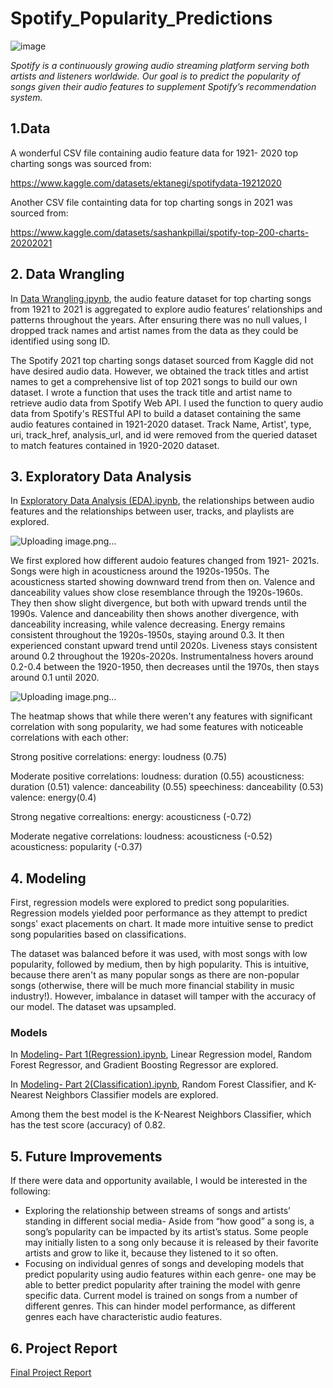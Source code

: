 # Spotify_Popularity_Predictions
![image](https://github.com/yosep2m430/Predicting-Song-Popularity-Using-Audio-Features/assets/102874665/f009e0de-4040-4d6f-873d-15e15799c8e0)

*Spotify is a continuously growing audio streaming platform serving both artists and listeners worldwide. Our goal is to predict the popularity of songs given their audio features to supplement Spotify’s recommendation system.*

## 1.Data

A wonderful CSV file containing audio feature data for 1921- 2020 top charting songs was sourced from:

https://www.kaggle.com/datasets/ektanegi/spotifydata-19212020

Another CSV file containting data for top charting songs in 2021 was sourced from:

https://www.kaggle.com/datasets/sashankpillai/spotify-top-200-charts-20202021


## 2. Data Wrangling

In  [Data Wrangling.ipynb](https://github.com/yosep2m430/Predicting-Song-Popularity-Using-Audio-Features-Capstone-2-/blob/main/Data%20Wrangling.ipynb), the audio feature dataset for top charting songs from 1921 to 2021 is aggregated to explore audio features’ relationships and patterns throughout the years. After ensuring there was no null values, I dropped track names and artist names from the data as they could be identified using song ID. 

The Spotify 2021 top charting songs dataset sourced from Kaggle did not have desired audio data. However, we obtained the track titles and artist names to get a comprehensive list of top 2021 songs to build our own dataset. I wrote a function that uses the track title and artist name to retrieve audio data from Spotify Web API.
I used the function to query audio data from Spotify's RESTful API to build a dataset containing the same audio features contained in 1921-2020 dataset. Track Name, Artist', type, uri, track_href, analysis_url, and id were removed from the queried dataset to match features contained in 1920-2020 dataset.

## 3. Exploratory Data Analysis

In [Exploratory Data Analysis (EDA).ipynb](https://github.com/yosep2m430/Predicting-Song-Popularity-Using-Audio-Features-Capstone-2-/blob/main/Exploratory%20Data%20Analysis%20(EDA).ipynb), the relationships between audio features and the relationships between user, tracks, and playlists are explored.

![Uploading image.png…]()

We first explored how different audoio features changed from 1921- 2021s. Songs were high in acousticness around the 1920s-1950s. The acousticness started showing downward trend from then on. Valence and danceability values show close resemblance through the 1920s-1960s. They then show slight divergence, but both with upward trends until the 1990s. Valence and danceability then shows another divergence, with danceability increasing, while valence decreasing. Energy remains consistent throughout the 1920s-1950s, staying around 0.3. It then experienced constant upward trend until 2020s. Liveness stays consistent around 0.2 throughout the 1920s-2020s. Instrumentalness hovers around 0.2-0.4 between the 1920-1950, then decreases until the 1970s, then stays around 0.1 until 2020.

![Uploading image.png…]()

The heatmap shows that while there weren't any features with significant correlation with song popularity, we had some features with noticeable correlations with each other:

Strong positive correlations:
energy: loudness (0.75)

Moderate positive correlations:
loudness: duration (0.55)
acousticness: duration (0.51)
valence: danceability (0.55)
speechiness: danceability (0.53)
valence: energy(0.4)

Strong negative correaltions:
energy: acousticness (-0.72)

Moderate negative correlations:
loudness: acousticness (-0.52)
acousticness: popularity (-0.37)

## 4. Modeling 

First, regression models were explored to predict song popularities. Regression models yielded poor performance as they attempt to predict songs' exact placements on chart. It made more intuitive sense to predict song popularities based on classifications. 

The dataset was balanced before it was used, with most songs with low popularity, followed by medium, then by high popularity. This is intuitive, because there aren't as many popular songs as there are non-popular songs (otherwise, there will be much more financial stability in music industry!). However, imbalance in dataset will tamper with the accuracy of our model. The dataset was upsampled.

### Models
In [Modeling- Part 1(Regression).ipynb](https://github.com/yosep2m430/Predicting-Song-Popularity-Using-Audio-Features-Capstone-2-/blob/main/Modeling-%20Part%201(%20Regression).ipynb), Linear Regression model, Random Forest Regressor, and Gradient Boosting Regressor are explored.

In [Modeling- Part 2(Classification).ipynb](https://github.com/yosep2m430/Predicting-Song-Popularity-Using-Audio-Features-Capstone-2-/blob/main/Modeling-%20Part%202(Classification).ipynb), Random Forest Classifier, and K-Nearest Neighbors Classifier models are explored.

Among them the best model is the K-Nearest Neighbors Classifier, which has the test score (accuracy) of 0.82.

## 5. Future Improvements

If there were data and opportunity available, I would be interested in the following:
- Exploring the relationship between streams of songs and artists’ standing in different social media- Aside from “how good” a song is, a song’s popularity can be impacted by its artist’s status. Some people may initially listen to a song only because it is released by their favorite artists and grow to like it, because they listened to it so often. 
- Focusing on individual genres of songs and developing models that predict popularity using audio features within each genre- one may be able to better predict popularity after training the model with genre specific data. Current model is trained on songs from a number of different genres. This can hinder model performance, as different genres each have characteristic audio features. 


## 6. Project Report

[Final Project Report](https://github.com/yosep2m430/Predicting-Song-Popularity-Using-Audio-Features/blob/main/Final%20Project%20Report.pdf)


